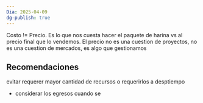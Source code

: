 ```yaml
---
Dia: 2025-04-09
dg-publish: true
---
```

Costo != Precio. Es lo que nos cuesta hacer el paquete de harina vs al precio final que lo vendemos. 
El precio no es una cuestion de proyectos, no es una cuestion de mercados, es algo que gestionamos

## Recomendaciones 
evitar requerer mayor cantidad de recursos o requerirlos a desptiempo 
- considerar los egresos cuando se 